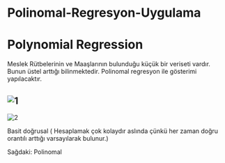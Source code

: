 # Polinomal-Regresyon-Uygulama
# Polynomial Regression

Meslek Rütbelerinin ve Maaşlarının bulunduğu küçük bir veriseti vardır. Bunun üstel arttığı bilinmektedir. Polinomal regresyon ile gösterimi yapılacaktır.


![1](https://github.com/burakkcall/Polinomal-Regresyon-Uygulama/assets/81091908/784471b3-88c5-4fe1-88fa-8ee2bfa39737)
------------------------------------------------------------------------------------------------------------
![2](https://github.com/burakkcall/Polinomal-Regresyon-Uygulama/assets/81091908/d8668f77-0b95-4e14-b7f7-06ffef26941b)

Basit doğrusal ( Hesaplamak çok kolaydır aslında çünkü her zaman doğru orantılı arttığı varsayılarak bulunur.)

Sağdaki: Polinomal
